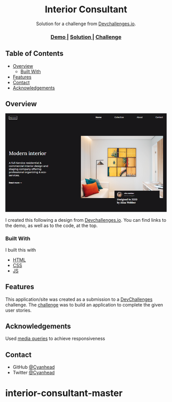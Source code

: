 <h1 align="center">Interior Consultant</h1>

<div align="center">
   Solution for a challenge from  <a href="http://devchallenges.io" target="_blank">Devchallenges.io</a>.
</div>

<div align="center">
  <h3>
    <a href="https://cyanhead.github.io/interior-consultant-master/">
      Demo
    </a>
    <span> | </span>
    <a href="https://github.com/Cyanhead/interior-consultant-master">
      Solution
    </a>
    <span> | </span>
    <a href="https://devchallenges.io/challenges/Jymh2b2FyebRTUljkNcb">
      Challenge
    </a>
  </h3>
</div>

<!-- TABLE OF CONTENTS -->

## Table of Contents

- [Overview](#overview)
  - [Built With](#built-with)
- [Features](#features)
- [Contact](#contact)
- [Acknowledgements](#acknowledgements)

<!-- OVERVIEW -->

## Overview

![screenshot](https://github.com/Cyanhead/interior-consultant-master/blob/master/Img/Screenshot.png)

I created this following a design from <a href="http://devchallenges.io" target="_blank">Devchallenges.io</a>.
You can find links to the demo, as well as to the code, at the top.

### Built With

I built this with

- [HTML](https://en.wikipedia.org/wiki/HTML)
- [CSS](https://en.wikipedia.org/wiki/CSS)
- [JS](https://en.wikipedia.org/wiki/JS)

## Features

This application/site was created as a submission to a [DevChallenges](https://devchallenges.io/challenges) challenge. The [challenge](https://devchallenges.io/challenges/Jymh2b2FyebRTUljkNcb) was to build an application to complete the given user stories.

## Acknowledgements

Used [media queries](https://www.w3schools.com/css/css3_mediaqueries.asp) to achieve responsiveness

## Contact

- GitHub [@Cyanhead](https://github.com/Cyanhead)
- Twitter [@Cyanhead](https://twitter.com/Cyanhead)

# interior-consultant-master
